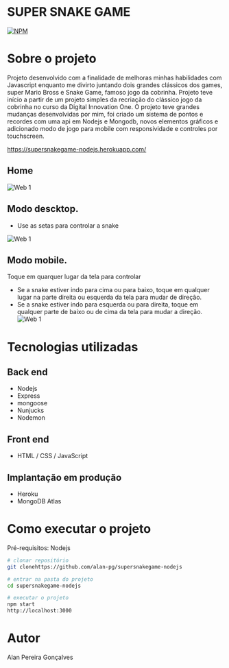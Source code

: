 # SUPER SNAKE GAME
[![NPM](https://img.shields.io/npm/l/react)](https://github.com/alan-pg/supersnakegame-nodejs/blob/main/LICENSE) 

# Sobre o projeto

Projeto desenvolvido com a finalidade de melhoras minhas habilidades com Javascript enquanto me divirto juntando dois grandes clássicos dos games, 
super Mario Bross e Snake Game, famoso jogo da cobrinha.
Projeto teve início a partir de um projeto simples da recriação do clássico jogo da cobrinha no curso da Digital Innovation One. 
O projeto teve grandes mudanças desenvolvidas por mim, foi criado um sistema de pontos e recordes com uma api em Nodejs e Mongodb, 
novos elementos gráficos e adicionado modo de jogo para mobile com responsividade e controles por touchscreen.


https://supersnakegame-nodejs.herokuapp.com/

## Home
![Web 1](https://github.com/alan-pg/supersnakegame-nodejs/blob/main/src/game/effects/home.png)

## Modo descktop.
- Use as setas para controlar a snake

![Web 1](https://github.com/alan-pg/supersnakegame-nodejs/blob/main/src/game/effects/desktop.gif)

## Modo mobile.

Toque em quarquer lugar da tela para controlar
- Se a snake estiver indo para cima ou para baixo, toque em qualquer lugar na parte direita ou esquerda da tela para mudar de direção.
- Se a snake estiver indo para esquerda ou para direita, toque em qualquer parte de baixo ou de cima da tela para mudar a direção.
![Web 1](https://github.com/alan-pg/supersnakegame-nodejs/blob/main/src/game/effects/mobile.gif)


# Tecnologias utilizadas
## Back end
- Nodejs
- Express
- mongoose
- Nunjucks
- Nodemon

## Front end
- HTML / CSS / JavaScript

## Implantação em produção
- Heroku
- MongoDB Atlas


# Como executar o projeto

Pré-requisitos: Nodejs

```bash
# clonar repositório
git clonehttps://github.com/alan-pg/supersnakegame-nodejs

# entrar na pasta do projeto
cd supersnakegame-nodejs

# executar o projeto
npm start
http://localhost:3000
```

# Autor
Alan Pereira Gonçalves


